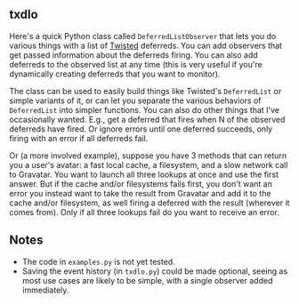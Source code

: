 ## txdlo

Here's a quick Python class called `DeferredListObserver` that lets you do various things with a list of [Twisted](http://twistedmatrix.com) deferreds. You can add observers that get passed information about the deferreds firing. You can also add deferreds to the observed list at any time (this is very useful if you're dynamically creating deferreds that you want to monitor).

The class can be used to easily build things like Twisted's `DeferredList` or simple variants of it, or can let you separate the various behaviors of `DeferredList` into simpler functions. You can also do other things that I've occasionally wanted.  E.g., get a deferred that fires when N of the observed deferreds have fired. Or ignore errors until one deferred succeeds, only firing with an error if all deferreds fail.

Or (a more involved example), suppose you have 3 methods that can return you a user's avatar: a fast local cache, a filesystem, and a slow network call to Gravatar. You want to launch all three lookups at once and use the first answer. But if the cache and/or filesystems fails first, you don't want an error you instead want to take the result from Gravatar and add it to the cache and/or filesystem, as well firing a deferred with the result (wherever it comes from). Only if all three lookups fail do you want to receive an error.

## Notes

* The code in `examples.py` is not yet tested.
* Saving the event history (in `txdlo.py`) could be made optional, seeing as most use cases are likely to be simple, with a single observer added immediately.
